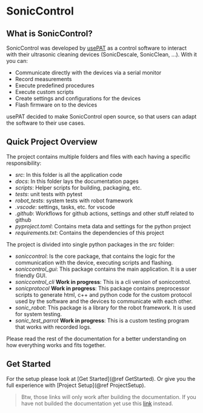 # SonicControl

## What is SonicControl?

SonicControl was developed by [usePAT](https://www.usepat.com/) as a control software to interact with their ultrasonic cleaning devices (SonicDescale, SonicClean, ...).
With it you can:
- Communicate directly with the devices via a serial monitor
- Record measurements
- Execute predefined procedures
- Execute custom scripts
- Create settings and configurations for the devices
- Flash firmware on to the devices

usePAT decided to make SonicControl open source, so that users can adapt the software to their use cases.

## Quick Project Overview

The project contains multiple folders and files with each having a specific responsibility:
- *src*: In this folder is all the application code
- *docs*: In this folder lays the documentation pages
- *scripts*: Helper scripts for building, packaging, etc.
- *tests*: unit tests with pytest
- *robot_tests*: system tests with robot framework
- *.vscode*: settings, tasks, etc. for vscode
- *.github*: Workflows for github actions, settings and other stuff related to github
- *pyproject.toml*: Contains meta data and settings for the python project
- *requirements.txt*: Contains the dependencies of this project 

The project is divided into single python packages in the *src* folder:
- *soniccontrol*: Is the core package, that contains the logic for the communication with the device, executing scripts and flashing.
- *soniccontrol_gui*: This package contains the main application. It is a user friendly GUI.
- *soniccontrol_cli* **Work in progress**: This is a cli version of soniccontrol.
- *sonicprotocol* **Work in progress**: This package contains preprocessor scripts to generate html, c++ and python code for the custom protocol used by the software and the devices to communicate with each other.
- *sonic_robot*: This package is a library for the robot framework. It is used for system testing.
- *sonic_test_parrot* **Work in progress**: This is a custom testing program that works with recorded logs. 

Please read the rest of the documentation for a better understanding on how everything works and fits together.

## Get Started

For the setup please look at [Get Started](@ref GetStarted).
Or give you the full experience with [Project Setup](@ref ProjectSetup).  

> Btw, those links will only work after building the documentation. 
> If you have not builded the documentation yet use this [link](./docs/get_started.md) instead.


